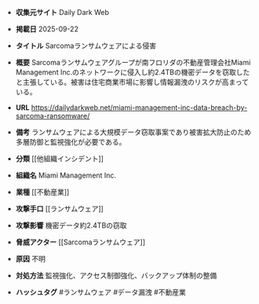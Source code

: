 - **収集元サイト**
Daily Dark Web

- **掲載日**
2025-09-22

- **タイトル**
Sarcomaランサムウェアによる侵害

- **概要**
Sarcomaランサムウェアグループが南フロリダの不動産管理会社Miami Management Inc.のネットワークに侵入し約2.4TBの機密データを窃取したと主張している。被害は住宅商業市場に影響し情報漏洩のリスクが高まっている。

- **URL**
https://dailydarkweb.net/miami-management-inc-data-breach-by-sarcoma-ransomware/

- **備考**
ランサムウェアによる大規模データ窃取事案であり被害拡大防止のため多層防御と監視強化が必要である。

- **分類**
[[他組織インシデント]]

- **組織名**
Miami Management Inc.

- **業種**
[[不動産業]]

- **攻撃手口**
[[ランサムウェア]]

- **攻撃影響**
機密データ約2.4TBの窃取

- **脅威アクター**
[[Sarcomaランサムウェア]]

- **原因**
不明

- **対処方法**
監視強化、アクセス制御強化、バックアップ体制の整備

- **ハッシュタグ**
#ランサムウェア #データ漏洩 #不動産業
